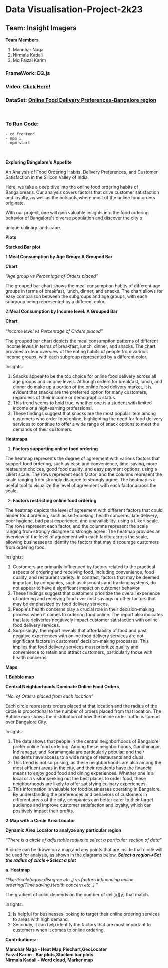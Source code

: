 # Data Visualisation-Project-2k23
## Team: Insight Imagers

**Team Members**

1. Manohar Naga
2. Nirmala Kadali
3. Md Faizal Karim

### FrameWork: D3.js
### Video: [Click Here!](https://drive.google.com/file/d/1PSyF956O5RvD3_K3QssOuYBUd19g0QGI/view?usp=drive_link "Click Here!")
### DataSet: [Online Food Delivery Preferences-Bangalore region](https://www.kaggle.com/datasets/benroshan/online-food-delivery-preferencesbangalore-region "Online Food Delivery Preferences-Bangalore region")

</br>

### To Run Code:
```
- cd frontend
- npm i
- npm start
```
</br>

**Exploring Bangalore's Appetite**

An Analysis of Food Ordering Habits, Delivery Preferences, and Customer Satisfaction in the Silicon Valley of India.

Here, we take a deep dive into the online food ordering habits of Bangaloreans. Our analysis covers factors that drive customer satisfaction and loyalty, as well as the hotspots where most of the online food orders originate.

With our project, one will gain valuable insights into the food ordering behavior of Bangalore's diverse population and discover the city's

unique culinary landscape.

**Plots**

**Stacked Bar plot**

1\.**Meal Consumption by Age Group: A Grouped Bar**

**Chart**

*“Age group vs Percentage of Orders placed”*

The grouped bar chart shows the meal consumption habits of different age groups in terms of breakfast, lunch, dinner, and snacks. The chart allows for easy comparison between the subgroups and age groups, with each subgroup being represented by a different color.

2\.**Meal Consumption by Income level: A Grouped Bar**

**Chart**

*“Income level vs Percentage of Orders placed”*

The grouped bar chart depicts the meal consumption patterns of different income levels in terms of breakfast, lunch, dinner, and snacks. The chart provides a clear overview of the eating habits of people from various income groups, with each subgroup represented by a different color.

Insights:

1. Snacks appear to be the top choice for online food delivery across all age groups and income levels. Although orders for breakfast, lunch, and dinner do make up a portion of the online food delivery market, it is evident that snacks are the preferred option for many customers, regardless of their income or demographic status.
2. This trend seems to hold true, whether one is a student with limited income or a high-earning professional.
2. These findings suggest that snacks are the most popular item among customers who order food online, highlighting the need for food delivery services to continue to offer a wide range of snack options to meet the demands of their customers.

**Heatmaps**

1. **Factors supporting online food ordering**

The heatmap represents the degree of agreement with various factors that support food ordering, such as ease and convenience, time-saving, more restaurant choices, good food quality, and easy payment options, using a Likert scale. The rows represent each factor, and the columns represent the scale ranging from strongly disagree to strongly agree. The heatmap is a useful tool to visualize the level of agreement with each factor across the scale.

2. **Factors restricting online food ordering**

The heatmap depicts the level of agreement with different factors that could hinder food ordering, such as self-cooking, health concerns, late delivery, poor hygiene, bad past experience, and unavailability, using a Likert scale. The rows represent each factor, and the columns represent the scale ranging from strongly disagree to strongly agree. The heatmap provides an overview of the level of agreement with each factor across the scale, allowing businesses to identify the factors that may discourage customers from ordering food.

Insights:

1. Customers are primarily influenced by factors related to the practical aspects of ordering and receiving food, including convenience, food quality, and restaurant variety. In contrast, factors that may be deemed important by companies, such as discounts and tracking systems, do not appear to have a significant impact on customer behavior.
1. These findings suggest that customers prioritize the overall experience of ordering and receiving food over cost savings or other factors that may be emphasized by food delivery services.
1. People's health concerns play a crucial role in their decision-making process when it comes to ordering food online. The report also indicates that late deliveries negatively impact customer satisfaction with online food delivery services.
1. Surprisingly, the report reveals that affordability of food and past negative experiences with online food delivery services are not significant factors in customers' decision-making processes. This implies that food delivery services must prioritize quality and convenience to retain and attract customers, particularly those with health concerns.

**Maps**

**1.Bubble map**

**Central Neighborhoods Dominate Online Food Orders**

*“No. of Orders placed from each location”*

Each circle represents orders placed at that location and the radius of the circle is proportional to the number of orders placed from that location. The Bubble map shows the distribution of how the online order traffic is spread over Bangalore City.

Insights:

1. The data shows that people in the central neighborhoods of Bangalore prefer online food ordering. Among these neighborhoods, Gandhinagar, Indiranagar, and Koramangala are particularly popular, and their residents have access to a wide range of restaurants and clubs.
1. This trend is not surprising, as these neighborhoods are also among the most affluent areas in the city, and their residents have the financial means to enjoy good food and dining experiences. Whether one is a local or a visitor seeking out the best places to order food, these neighborhoods are likely to offer satisfying culinary experiences.
1. This information is valuable for food businesses operating in Bangalore. By understanding the preferences and behaviors of customers in different areas of the city, companies can better cater to their target audience and improve customer satisfaction and loyalty, which can positively impact their profits.

**2.Map with a Circle Area Locator**

**Dynamic Area Locator to analyze any particular region**

*“There is a circle of adjustable radius to select a particular section of data”*

A circle can be drawn on a map,and any points that are inside that circle will be used for analysis, as shown in the diagrams below. ***Select a region->Set the radius of circle->Select a plot***

**a. Heatmap**

*“likertScale(agree,disagree etc.,) vs factors influencing online ordering(Time saving,Health concern etc.,) ”*

The gradient of color depends on the number of cell[x][y] that match.

Insights:

1. Is helpful for businesses looking to target their online ordering services to areas with high demand.
1. Secondly, it can help identify the factors that are most important to customers when it comes to online ordering.

**Contributions:-**

**Manohar Naga - Heat Map,Piechart,GeoLocater </br>
Faizal Karim - Bar plots,Stacked bar plots </br> 
Nirmala Kadali - Word cloud, Marker map**
